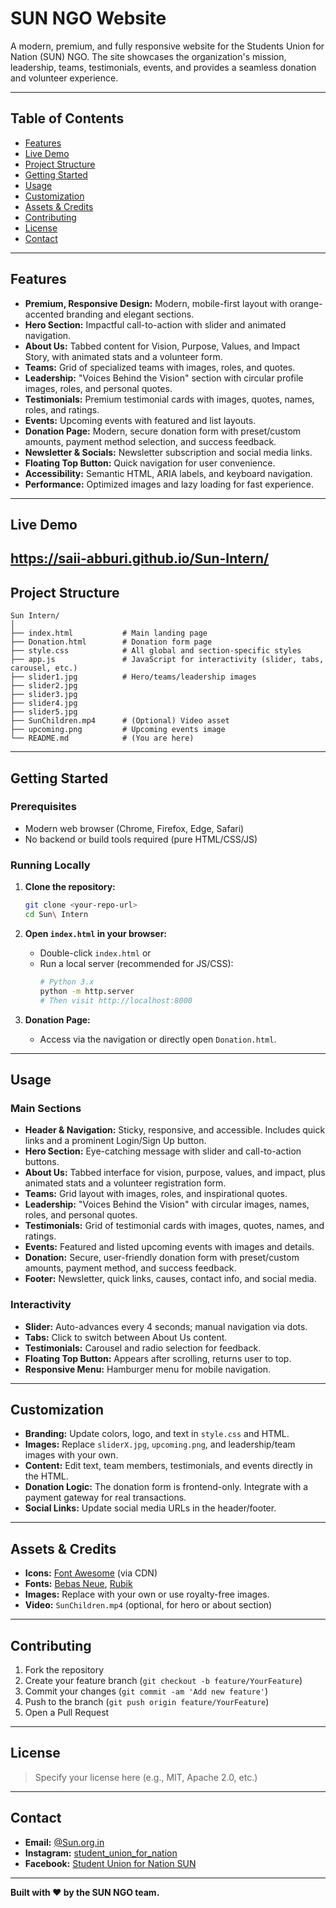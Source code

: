 # SUN NGO Website

A modern, premium, and fully responsive website for the Students Union for Nation (SUN) NGO. The site showcases the organization's mission, leadership, teams, testimonials, events, and provides a seamless donation and volunteer experience.

---

## Table of Contents

- [Features](#features)
- [Live Demo](#live-demo)
- [Project Structure](#project-structure)
- [Getting Started](#getting-started)
- [Usage](#usage)
- [Customization](#customization)
- [Assets & Credits](#assets--credits)
- [Contributing](#contributing)
- [License](#license)
- [Contact](#contact)

---

## Features

- **Premium, Responsive Design:** Modern, mobile-first layout with orange-accented branding and elegant sections.
- **Hero Section:** Impactful call-to-action with slider and animated navigation.
- **About Us:** Tabbed content for Vision, Purpose, Values, and Impact Story, with animated stats and a volunteer form.
- **Teams:** Grid of specialized teams with images, roles, and quotes.
- **Leadership:** "Voices Behind the Vision" section with circular profile images, roles, and personal quotes.
- **Testimonials:** Premium testimonial cards with images, quotes, names, roles, and ratings.
- **Events:** Upcoming events with featured and list layouts.
- **Donation Page:** Modern, secure donation form with preset/custom amounts, payment method selection, and success feedback.
- **Newsletter & Socials:** Newsletter subscription and social media links.
- **Floating Top Button:** Quick navigation for user convenience.
- **Accessibility:** Semantic HTML, ARIA labels, and keyboard navigation.
- **Performance:** Optimized images and lazy loading for fast experience.

---

## Live Demo

https://saii-abburi.github.io/Sun-Intern/
---

## Project Structure

```
Sun Intern/
│
├── index.html           # Main landing page
├── Donation.html        # Donation form page
├── style.css            # All global and section-specific styles
├── app.js               # JavaScript for interactivity (slider, tabs, carousel, etc.)
├── slider1.jpg          # Hero/teams/leadership images
├── slider2.jpg
├── slider3.jpg
├── slider4.jpg
├── slider5.jpg
├── SunChildren.mp4      # (Optional) Video asset
├── upcoming.png         # Upcoming events image
└── README.md            # (You are here)
```

---

## Getting Started

### Prerequisites

- Modern web browser (Chrome, Firefox, Edge, Safari)
- No backend or build tools required (pure HTML/CSS/JS)

### Running Locally

1. **Clone the repository:**
   ```bash
   git clone <your-repo-url>
   cd Sun\ Intern
   ```

2. **Open `index.html` in your browser:**
   - Double-click `index.html` or
   - Run a local server (recommended for JS/CSS):
     ```bash
     # Python 3.x
     python -m http.server
     # Then visit http://localhost:8000
     ```

3. **Donation Page:**
   - Access via the navigation or directly open `Donation.html`.

---

## Usage

### Main Sections

- **Header & Navigation:** Sticky, responsive, and accessible. Includes quick links and a prominent Login/Sign Up button.
- **Hero Section:** Eye-catching message with slider and call-to-action buttons.
- **About Us:** Tabbed interface for vision, purpose, values, and impact, plus animated stats and a volunteer registration form.
- **Teams:** Grid layout with images, roles, and inspirational quotes.
- **Leadership:** "Voices Behind the Vision" with circular images, names, roles, and personal quotes.
- **Testimonials:** Grid of testimonial cards with images, quotes, names, and ratings.
- **Events:** Featured and listed upcoming events with images and details.
- **Donation:** Secure, user-friendly donation form with preset/custom amounts, payment method, and success feedback.
- **Footer:** Newsletter, quick links, causes, contact info, and social media.

### Interactivity

- **Slider:** Auto-advances every 4 seconds; manual navigation via dots.
- **Tabs:** Click to switch between About Us content.
- **Testimonials:** Carousel and radio selection for feedback.
- **Floating Top Button:** Appears after scrolling, returns user to top.
- **Responsive Menu:** Hamburger menu for mobile navigation.

---

## Customization

- **Branding:** Update colors, logo, and text in `style.css` and HTML.
- **Images:** Replace `sliderX.jpg`, `upcoming.png`, and leadership/team images with your own.
- **Content:** Edit text, team members, testimonials, and events directly in the HTML.
- **Donation Logic:** The donation form is frontend-only. Integrate with a payment gateway for real transactions.
- **Social Links:** Update social media URLs in the header/footer.

---

## Assets & Credits

- **Icons:** [Font Awesome](https://fontawesome.com/) (via CDN)
- **Fonts:** [Bebas Neue](https://fonts.google.com/specimen/Bebas+Neue), [Rubik](https://fonts.google.com/specimen/Rubik)
- **Images:** Replace with your own or use royalty-free images.
- **Video:** `SunChildren.mp4` (optional, for hero or about section)

---

## Contributing

1. Fork the repository
2. Create your feature branch (`git checkout -b feature/YourFeature`)
3. Commit your changes (`git commit -am 'Add new feature'`)
4. Push to the branch (`git push origin feature/YourFeature`)
5. Open a Pull Request

---

## License

> Specify your license here (e.g., MIT, Apache 2.0, etc.)

---

## Contact

- **Email:** [@Sun.org.in](mailto:Sun.org.in)
- **Instagram:** [student_union_for_nation](https://www.instagram.com/student_union_for_nation/?hl=en)
- **Facebook:** [Student Union for Nation SUN](https://www.facebook.com/people/Student-Union-for-Nation-SUN/100067494638158/)

---

**Built with ❤️ by the SUN NGO team.** 